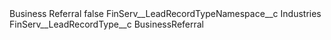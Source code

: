 <?xml version="1.0" encoding="UTF-8"?>
<CustomMetadata xmlns="http://soap.sforce.com/2006/04/metadata" xmlns:xsi="http://www.w3.org/2001/XMLSchema-instance" xmlns:xsd="http://www.w3.org/2001/XMLSchema">
    <label>Business Referral</label>
    <protected>false</protected>
    <values>
        <field>FinServ__LeadRecordTypeNamespace__c</field>
        <value xsi:type="xsd:string">Industries</value>
    </values>
    <values>
        <field>FinServ__LeadRecordType__c</field>
        <value xsi:type="xsd:string">BusinessReferral</value>
    </values>
</CustomMetadata>
